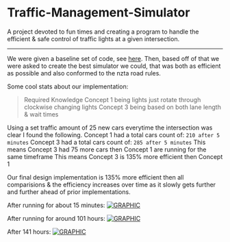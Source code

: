 # Traffic-Management-Simulator

A project devoted to fun times and creating a program to handle the efficient & safe control of traffic lights at a given intersection.

---

We were given a baseline set of code, see [here](https://github.com/Skelmis/Traffic-Management-Simulator/tree/master/Baseline%20Traffic%20code). Then, based off of that we were asked to create the best simulator we could, that was both as efficient as possible and also conformed to the nzta road rules.

Some cool stats about our implementation:

> Required Knowledge
> Concept 1 being lights just rotate through clockwise changing lights
> Concept 3 being based on both lane length & wait times

Using a set traffic amount of 25 new cars everytime the intersection was clear I found the following.
Concept 1 had a total cars count of: `210 after 5 minutes`
Concept 3 had a total cars count of: `285 after 5 minutes`
This means Concept 3 had 75 more cars then Concept 1 are running for the same timeframe
This means Concept 3 is 135% more efficient then Concept 1

Our final design implementation is 135% more efficient then all comparisions & the efficiency increases over time as it slowly gets further and further ahead of prior implementations.

After running for about 15 minutes:
[![GRAPHIC](https://i.imgur.com/za2FIxM.png)]()

After running for around 101 hours:
[![GRAPHIC](https://i.imgur.com/U7kqvSf.png)]()

After 141 hours:
[![GRAPHIC](https://i.imgur.com/WDYJNkx.png)]()
